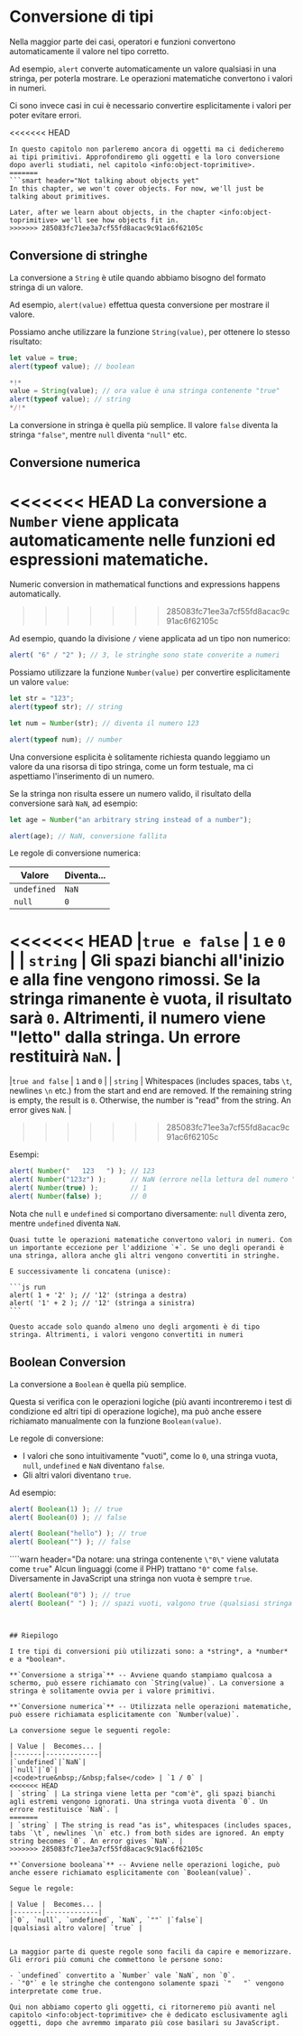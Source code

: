 # Conversione di tipi

Nella maggior parte dei casi, operatori e funzioni convertono automaticamente il valore nel tipo corretto.

Ad esempio, `alert` converte automaticamente un valore qualsiasi in una stringa, per poterla mostrare. Le operazioni matematiche convertono i valori in numeri.

Ci sono invece casi in cui è necessario convertire esplicitamente i valori per poter evitare errori.

<<<<<<< HEAD
```smart header="Non parliamo ancora di oggetti"
In questo capitolo non parleremo ancora di oggetti ma ci dedicheremo ai tipi primitivi. Approfondiremo gli oggetti e la loro conversione dopo averli studiati, nel capitolo <info:object-toprimitive>.
=======
```smart header="Not talking about objects yet"
In this chapter, we won't cover objects. For now, we'll just be talking about primitives.

Later, after we learn about objects, in the chapter <info:object-toprimitive> we'll see how objects fit in.
>>>>>>> 285083fc71ee3a7cf55fd8acac9c91ac6f62105c
```

## Conversione di stringhe

La conversione a `String` è utile quando abbiamo bisogno del formato stringa di un valore.

Ad esempio, `alert(value)` effettua questa conversione per mostrare il valore.

Possiamo anche utilizzare la funzione `String(value)`, per ottenere lo stesso risultato:

```js run
let value = true;
alert(typeof value); // boolean

*!*
value = String(value); // ora value è una stringa contenente "true"
alert(typeof value); // string
*/!*
```

La conversione in stringa è quella più semplice. Il valore `false` diventa la stringa `"false"`, mentre `null` diventa `"null"` etc.

## Conversione numerica

<<<<<<< HEAD
La conversione a `Number` viene applicata automaticamente nelle funzioni ed espressioni matematiche.
=======
Numeric conversion in mathematical functions and expressions happens automatically.
>>>>>>> 285083fc71ee3a7cf55fd8acac9c91ac6f62105c

Ad esempio, quando la divisione `/` viene applicata ad un tipo non numerico:

```js run
alert( "6" / "2" ); // 3, le stringhe sono state converite a numeri
```

Possiamo utilizzare la funzione `Number(value)` per convertire esplicitamente un valore `value`:

```js run
let str = "123";
alert(typeof str); // string

let num = Number(str); // diventa il numero 123

alert(typeof num); // number
```

Una conversione esplicita è solitamente richiesta quando leggiamo un valore da una risorsa di tipo stringa, come un form testuale, ma ci aspettiamo l'inserimento di un numero.

Se la stringa non risulta essere un numero valido, il risultato della conversione sarà `NaN`, ad esempio:

```js run
let age = Number("an arbitrary string instead of a number");

alert(age); // NaN, conversione fallita
```

Le regole di conversione numerica:

| Valore |  Diventa... |
|-------|-------------|
|`undefined`|`NaN`|
|`null`|`0`|
<<<<<<< HEAD
|<code>true&nbsp;e&nbsp;false</code> | `1` e `0` |
| `string` | Gli spazi bianchi all'inizio e alla fine vengono rimossi. Se la stringa rimanente è vuota, il risultato sarà `0`. Altrimenti, il numero viene "letto" dalla stringa. Un errore restituirà `NaN`. |
=======
|<code>true&nbsp;and&nbsp;false</code> | `1` and `0` |
| `string` | Whitespaces (includes spaces, tabs `\t`, newlines `\n` etc.) from the start and end are removed. If the remaining string is empty, the result is `0`. Otherwise, the number is "read" from the string. An error gives `NaN`. |
>>>>>>> 285083fc71ee3a7cf55fd8acac9c91ac6f62105c

Esempi:

```js run
alert( Number("   123   ") ); // 123
alert( Number("123z") );      // NaN (errore nella lettura del numero "z")
alert( Number(true) );        // 1
alert( Number(false) );       // 0
```

Nota che `null` e `undefined` si comportano diversamente: `null` diventa zero, mentre `undefined` diventa `NaN`.

````smart header="L'addizione '+' concatena le stringhe"
Quasi tutte le operazioni matematiche convertono valori in numeri. Con un importante eccezione per l'addizione `+`. Se uno degli operandi è una stringa, allora anche gli altri vengono convertiti in stringhe.

E successivamente li concatena (unisce):

```js run
alert( 1 + '2' ); // '12' (stringa a destra)
alert( '1' + 2 ); // '12' (stringa a sinistra)
```

Questo accade solo quando almeno uno degli argomenti è di tipo stringa. Altrimenti, i valori vengono convertiti in numeri
````

## Boolean Conversion

La conversione a `Boolean` è quella più semplice.

Questa si verifica con le operazioni logiche (più avanti incontreremo i test di condizione ed altri tipi di operazione logiche), ma può anche essere richiamato manualmente con la funzione `Boolean(value)`.

Le regole di conversione:

- I valori che sono intuitivamente "vuoti", come lo `0`, una stringa vuota, `null`, `undefined` e `NaN` diventano `false`.
- Gli altri valori diventano `true`.

Ad esempio:

```js run
alert( Boolean(1) ); // true
alert( Boolean(0) ); // false

alert( Boolean("hello") ); // true
alert( Boolean("") ); // false
```

````warn header="Da notare: una stringa contenente `\"0\"` viene valutata come `true`"
Alcun linguaggi (come il PHP) trattano `"0"` come `false`. Diversamente in JavaScript una stringa non vuota è sempre `true`.

```js run
alert( Boolean("0") ); // true
alert( Boolean(" ") ); // spazi vuoti, valgono true (qualsiasi stringa non vuota viene interpretata come true)
```
````


## Riepilogo

I tre tipi di conversioni più utilizzati sono: a *string*, a *number* e a *boolean*.

**`Conversione a striga`** -- Avviene quando stampiamo qualcosa a schermo, può essere richiamato con `String(value)`. La conversione a stringa è solitamente ovvia per i valore primitivi.

**`Conversione numerica`** -- Utilizzata nelle operazioni matematiche, può essere richiamata esplicitamente con `Number(value)`.

La conversione segue le seguenti regole:

| Value |  Becomes... |
|-------|-------------|
|`undefined`|`NaN`|
|`null`|`0`|
|<code>true&nbsp;/&nbsp;false</code> | `1 / 0` |
<<<<<<< HEAD
| `string` | La stringa viene letta per "com'è", gli spazi bianchi agli estremi vengono ignorati. Una stringa vuota diventa `0`. Un errore restituisce `NaN`. |
=======
| `string` | The string is read "as is", whitespaces (includes spaces, tabs `\t`, newlines `\n` etc.) from both sides are ignored. An empty string becomes `0`. An error gives `NaN`. |
>>>>>>> 285083fc71ee3a7cf55fd8acac9c91ac6f62105c

**`Conversione booleana`** -- Avviene nelle operazioni logiche, può anche essere richiamato esplicitamente con `Boolean(value)`.

Segue le regole:

| Value |  Becomes... |
|-------|-------------|
|`0`, `null`, `undefined`, `NaN`, `""` |`false`|
|qualsiasi altro valore| `true` |


La maggior parte di queste regole sono facili da capire e memorizzare. Gli errori più comuni che commettono le persone sono:

- `undefined` convertito a `Number` vale `NaN`, non `0`.
- `"0"` e le stringhe che contengono solamente spazi `"   "` vengono interpretate come true.

Qui non abbiamo coperto gli oggetti, ci ritorneremo più avanti nel capitolo <info:object-toprimitive> che è dedicato esclusivamente agli oggetti, dopo che avremmo imparato più cose basilari su JavaScript.
